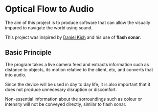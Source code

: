 # Optical Flow to Audio
The aim of this project is to produce software that can allow the visually impared to navigate the world using sound.

This project was inspired by [Daniel Kish](https://en.wikipedia.org/wiki/Daniel_Kish) and his use of **flash sonar**.

## Basic Principle
The program takes a live camera feed and extracts information such as distance to objects, its motion relative to the client, etc, and converts that into audio.

Since the device will be used in day to day life, it is also important that it does not produce unnecesary disruption or discomfort.

Non-essential information about the sorroundings such as colour or intensity will not be conveyed directly, similar to flash sonar.
